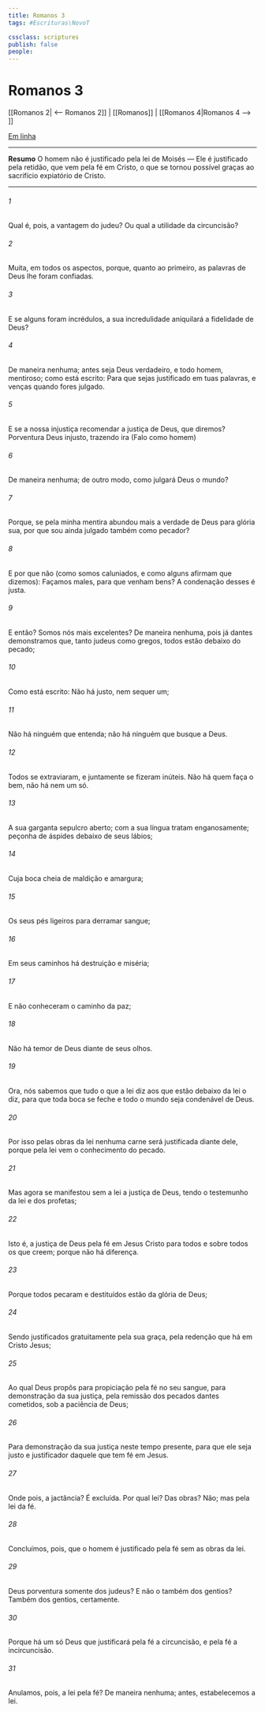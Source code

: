 ```yaml
---
title: Romanos 3
tags: #Escrituras\NovoT

cssclass: scriptures
publish: false
people:
---
```


# Romanos 3
[[Romanos 2| <-- Romanos 2]] | [[Romanos]] | [[Romanos 4|Romanos 4 --> ]]

[Em linha](https://churchofjesuschrist.org/study/scriptures/nt/rom/3?lang=por)

---
__Resumo__
O homem não é justificado pela lei de Moisés — Ele é justificado pela retidão, que vem pela fé em Cristo, o que se tornou possível graças ao sacrifício expiatório de Cristo.

---
###### 1 
Qual é, pois, a vantagem do judeu? Ou qual a utilidade da circuncisão?

###### 2 
Muita, em todos os aspectos, porque, quanto ao primeiro, as palavras de Deus lhe foram confiadas.

###### 3 
E se alguns foram incrédulos, a sua incredulidade aniquilará a fidelidade de Deus?

###### 4 
De maneira nenhuma; antes seja Deus verdadeiro, e todo homem, mentiroso; como está escrito: Para que sejas justificado em tuas palavras, e venças quando fores julgado.

###### 5 
E se a nossa injustiça recomendar a justiça de Deus, que diremos? Porventura  Deus injusto, trazendo ira  (Falo como homem)

###### 6 
De maneira nenhuma; de outro modo, como julgará Deus o mundo?

###### 7 
Porque, se pela minha mentira abundou mais a verdade de Deus para glória sua, por que sou ainda julgado também como pecador?

###### 8 
E por que não  (como somos caluniados, e como alguns afirmam que dizemos): Façamos males, para que venham bens? A condenação desses é justa.

###### 9 
E então? Somos nós mais excelentes? De maneira nenhuma, pois já dantes demonstramos que, tanto judeus como gregos, todos estão debaixo do pecado;

###### 10 
Como está escrito: Não há justo, nem sequer um;

###### 11 
Não há ninguém que entenda; não há ninguém que busque a Deus.

###### 12 
Todos se extraviaram, e juntamente se fizeram inúteis. Não há quem faça o bem, não há nem um só.

###### 13 
A sua garganta  sepulcro aberto; com a sua língua tratam enganosamente; peçonha de áspides  debaixo de seus lábios;

###### 14 
Cuja boca  cheia de maldição e amargura;

###### 15 
Os seus pés  ligeiros para derramar sangue;

###### 16 
Em seus caminhos há destruição e miséria;

###### 17 
E não conheceram o caminho da paz;

###### 18 
Não há temor de Deus diante de seus olhos.

###### 19 
Ora, nós sabemos que tudo o que a lei diz aos que estão debaixo da lei o diz, para que toda boca se feche e todo o mundo seja condenável  de Deus.

###### 20 
Por isso pelas obras da lei nenhuma carne será justificada diante dele, porque pela lei vem o conhecimento do pecado.

###### 21 
Mas agora se manifestou sem a lei a justiça de Deus, tendo o testemunho da lei e dos profetas;

###### 22 
Isto é, a justiça de Deus pela fé em Jesus Cristo para todos e sobre todos os que creem; porque não há diferença.

###### 23 
Porque todos pecaram e destituídos estão da glória de Deus;

###### 24 
Sendo justificados gratuitamente pela sua graça, pela redenção que há em Cristo Jesus;

###### 25 
Ao qual Deus propôs para propiciação pela fé no seu sangue, para demonstração da sua justiça, pela remissão dos pecados dantes cometidos, sob a paciência de Deus;

###### 26 
Para demonstração da sua justiça neste tempo presente, para que ele seja justo e justificador daquele que tem fé em Jesus.

###### 27 
Onde  pois, a jactância? É excluída. Por qual lei? Das obras? Não; mas pela lei da fé.

###### 28 
Concluímos, pois, que o homem é justificado pela fé sem as obras da lei.

###### 29 
Deus  porventura somente dos judeus? E não o  também dos gentios? Também dos gentios, certamente.

###### 30 
Porque há um só Deus que justificará pela fé a circuncisão, e pela fé a incircuncisão.

###### 31 
Anulamos, pois, a lei pela fé? De maneira nenhuma; antes, estabelecemos a lei.

